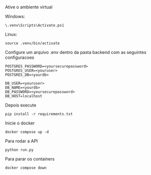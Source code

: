 Ative o ambiente virtual

Windows: 
```
\.venv\Scripts\Activate.ps1
```

Linux:
```
source .venv/bin/activate
```

Configure um arquivo .env dentro da pasta backend com as seguintes configuracoes
```
POSTGRES_PASSWORD=<yoursecurepassword>
POSTGRES_USER=<youruser>
POSTGRES_DB=<yourdb>

DB_USER=<youruser>
DB_NAME=<yourdb>
DB_PASSWORD=<yoursecurepassword>
DB_HOST=localhost
```


Depois execute
```
pip install -r requirements.txt
```

Inicie o docker
```
docker compose up -d
```

Para rodar a API
```
python run.py
```

Para parar os containers
```
docker compose down
```
